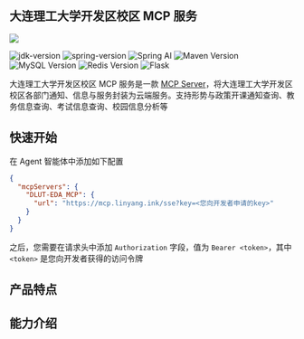 ## 大连理工大学开发区校区 MCP 服务

[![](https://img.shields.io/badge/Version-1.0.0-brightgreen)]()

![jdk-version](https://img.shields.io/badge/Java-v21.0.7-blue?style=flat-square&logo=java&labelColor=gray)  ![spring-version](https://img.shields.io/badge/SpringBoot-v3.3.0-deepgreen?style=flat-square&logo=spring-boot&labelColor=gray&logoColor=white)  ![Spring AI](https://img.shields.io/static/v1?label=Spring%20AI&message=1.0.0-M6&color=blue)  ![Maven Version](https://img.shields.io/badge/Maven-3.9.9-orange?logo=apachemaven)  ![MySQL Version](https://img.shields.io/badge/MySQL-8.4.5-blue?logo=mysql)  ![Redis Version](https://img.shields.io/static/v1?label=Redis&message=7.4.2&color=brightgreen&logo=redis)  ![Flask](https://img.shields.io/badge/Flask-3.1.1-orange?logo=flask&logoColor=white)

大连理工大学开发区校区 MCP 服务是一款 [MCP Server](https://modelcontextprotocol.io/introduction)，将大连理工大学开发区校区各部门通知、信息与服务封装为云端服务。支持形势与政策开课通知查询、教务信息查询、考试信息查询、校园信息分析等

## 快速开始
在 Agent 智能体中添加如下配置

```json
{
  "mcpServers": {
    "DLUT-EDA_MCP": {
      "url": "https://mcp.linyang.ink/sse?key=<您向开发者申请的key>"
    }
  }
}
```

之后，您需要在请求头中添加 `Authorization` 字段，值为 `Bearer <token>`，其中 `<token>` 是您向开发者获得的访问令牌

## 产品特点

## 能力介绍


